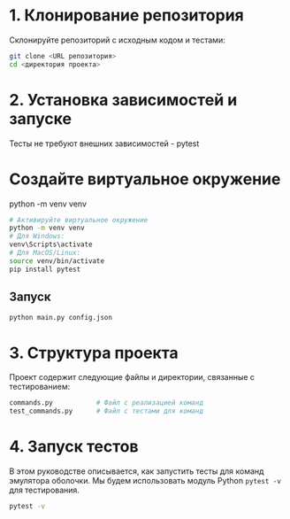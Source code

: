 # 1. Клонирование репозитория

Склонируйте репозиторий с исходным кодом и тестами:

```bash
git clone <URL репозитория>
cd <директория проекта>
```

# 2. Установка зависимостей и запуске
Тесты не требуют внешних зависимостей - pytest

# Создайте виртуальное окружение
python -m venv venv

```bash
# Активируйте виртуальное окружение
python -m venv venv
# Для Windows:
venv\Scripts\activate
# Для MacOS/Linux:
source venv/bin/activate
pip install pytest
```

## Запуск
```bash
python main.py config.json
```

# 3. Структура проекта
Проект содержит следующие файлы и директории, связанные с тестированием:
```bash
commands.py           # Файл с реализацией команд
test_commands.py      # Файл с тестами для команд
```

# 4. Запуск тестов
В этом руководстве описывается, как запустить тесты для команд эмулятора оболочки. Мы будем использовать модуль Python `pytest -v` для тестирования.
```bash
pytest -v
```
